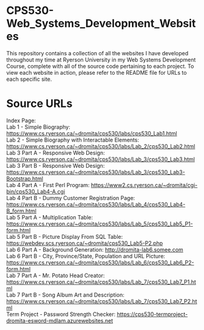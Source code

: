 # CPS530-Web_Systems_Development_Websites
This repository contains a collection of all the websites I have developed throughout my time at Ryerson University in my Web Systems Development Course, complete with all of the source code pertaining to each project. To view each website in action, please refer to the README file for URLs to each specific site.

# Source URLs

Index Page:<br />
Lab 1 - Simple Biography: https://www.cs.ryerson.ca/~dromita/cps530/labs/cps530_Lab1.html<br />
Lab 2 - Simple Biography with Interactable Elements: https://www.cs.ryerson.ca/~dromita/cps530/labs/Lab_2/cps530_Lab2.html<br />
Lab 3 Part A - Responsive Web Design: https://www.cs.ryerson.ca/~dromita/cps530/labs/Lab_3/cps530_Lab3.html<br />
Lab 3 Part B - Responsive Web Design: https://www.cs.ryerson.ca/~dromita/cps530/labs/Lab_3/cps530_Lab3-Bootstrap.html<br />
Lab 4 Part A - First Perl Program: https://www2.cs.ryerson.ca/~dromita/cgi-bin/cps530_Lab4-A.cgi<br />
Lab 4 Part B - Dummy Customer Registration Page: https://www.cs.ryerson.ca/~dromita/cps530/labs/Lab_4/cps530_Lab4-B_form.html<br />
Lab 5 Part A - Multiplication Table: https://www.cs.ryerson.ca/~dromita/cps530/labs/Lab_5/cps530_Lab5_P1-form.html<br />
Lab 5 Part B - Picture Display From SQL Table: https://webdev.scs.ryerson.ca/~dromita/cps530_Lab5-P2.php<br />
Lab 6 Part A - Background Generation: http://dromita-lab6.somee.com<br />
Lab 6 Part B - City, Province/State, Population and URL Picture: https://www.cs.ryerson.ca/~dromita/cps530/labs/Lab_6/cps530_Lab6_P2-form.html<br />
Lab 7 Part A - Mr. Potato Head Creator: https://www.cs.ryerson.ca/~dromita/cps530/labs/Lab_7/cps530_Lab7_P1.html<br />
Lab 7 Part B - Song Album Art and Description: https://www.cs.ryerson.ca/~dromita/cps530/labs/Lab_7/cps530_Lab7_P2.html<br />
Term Project - Password Strength Checker: https://cps530-termproject-dromita-esword-mdlam.azurewebsites.net
